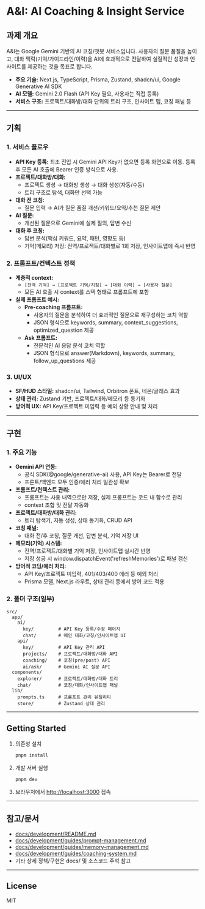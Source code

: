 # A&I: AI Coaching & Insight Service

## 과제 개요

A&I는 Google Gemini 기반의 AI 코칭/챗봇 서비스입니다.
사용자의 질문 품질을 높이고, 대화 맥락(기억/가이드라인/이력)을 AI에 효과적으로 전달하여
실질적인 성장과 인사이트를 제공하는 것을 목표로 합니다.

- **주요 기술:** Next.js, TypeScript, Prisma, Zustand, shadcn/ui, Google Generative AI SDK
- **AI 모델:** Gemini 2.0 Flash (API Key 필요, 사용자는 직접 등록)
- **서비스 구조:** 프로젝트/대화방/대화 단위의 트리 구조, 인사이트 맵, 코칭 패널 등

---

## 기획

### 1. 서비스 플로우

- **API Key 등록:** 최초 진입 시 Gemini API Key가 없으면 등록 화면으로 이동.
  등록 후 모든 AI 호출에 Bearer 인증 방식으로 사용.
- **프로젝트/대화방/대화:**
  - 프로젝트 생성 → 대화방 생성 → 대화 생성(자동/수동)
  - 트리 구조로 탐색, 대화만 선택 가능
- **대화 전 코칭:**
  - 질문 입력 → AI가 질문 품질 개선/키워드/요약/추천 질문 제안
- **AI 질문:**
  - 개선된 질문으로 Gemini에 실제 질의, 답변 수신
- **대화 후 코칭:**
  - 답변 분석(핵심 키워드, 요약, 패턴, 영향도 등)
  - 기억(메모리) 저장: 전역/프로젝트/대화별로 1회 저장, 인사이트맵에 즉시 반영

### 2. 프롬프트/컨텍스트 정책

- **계층적 context:**
  - `[전역 기억] → [프로젝트 기억/지침] → [대화 이력] → [사용자 질문]`
  - 모든 AI 호출 시 context를 스택 형태로 프롬프트에 포함
- **실제 프롬프트 예시:**
  - **Pre-coaching 프롬프트:**
    - 사용자의 질문을 분석하여 더 효과적인 질문으로 재구성하는 코치 역할
    - JSON 형식으로 keywords, summary, context_suggestions, optimized_question 제공
  - **Ask 프롬프트:**
    - 전문적인 AI 응답 분석 코치 역할
    - JSON 형식으로 answer(Markdown), keywords, summary, follow_up_questions 제공

### 3. UI/UX

- **SF/HUD 스타일:** shadcn/ui, Tailwind, Orbitron 폰트, 네온/글래스 효과
- **상태 관리:** Zustand 기반, 프로젝트/대화/메모리 등 동기화
- **방어적 UX:** API Key/프로젝트 미입력 등 예외 상황 안내 및 처리

---

## 구현

### 1. 주요 기능

- **Gemini API 연동:**
  - 공식 SDK(@google/generative-ai) 사용, API Key는 Bearer로 전달
  - 프론트/백엔드 모두 인증/에러 처리 일관성 확보
- **프롬프트/컨텍스트 관리:**
  - 프롬프트는 사용 내역으로만 저장, 실제 프롬프트는 코드 내 함수로 관리
  - context 조합 및 전달 자동화
- **프로젝트/대화방/대화 관리:**
  - 트리 탐색기, 자동 생성, 상태 동기화, CRUD API
- **코칭 패널:**
  - 대화 전/후 코칭, 질문 개선, 답변 분석, 기억 저장 UI
- **메모리(기억) 시스템:**
  - 전역/프로젝트/대화별 기억 저장, 인사이트맵 실시간 반영
  - 저장 성공 시 window.dispatchEvent('refreshMemories')로 패널 갱신
- **방어적 코딩/에러 처리:**
  - API Key/프로젝트 미입력, 401/403/400 에러 등 예외 처리
  - Prisma 모델, Next.js 라우트, 상태 관리 등에서 방어 코드 적용

### 2. 폴더 구조(일부)

```
src/
  app/
    ai/
      key/         # API Key 등록/수정 페이지
      chat/        # 메인 대화/코칭/인사이트맵 UI
    api/
      key/         # API Key 관리 API
      projects/    # 프로젝트/대화방/대화 API
      coaching/    # 코칭(pre/post) API
      ai/ask/      # Gemini AI 질문 API
  components/
    explorer/      # 프로젝트/대화방/대화 트리
    chat/          # 코칭/대화/인사이트맵 패널
  lib/
    prompts.ts     # 프롬프트 관리 유틸리티
    store/         # Zustand 상태 관리
```

---

## Getting Started

1. 의존성 설치
   ```bash
   pnpm install
   ```

2. 개발 서버 실행
   ```bash
   pnpm dev
   ```

3. 브라우저에서 [http://localhost:3000](http://localhost:3000) 접속

---

## 참고/문서

- [docs/development/README.md](docs/development/README.md)
- [docs/development/guides/prompt-management.md](docs/development/guides/prompt-management.md)
- [docs/development/guides/memory-management.md](docs/development/guides/memory-management.md)
- [docs/development/guides/coaching-system.md](docs/development/guides/coaching-system.md)
- 기타 상세 정책/구현은 docs/ 및 소스코드 주석 참고

---

## License

MIT
